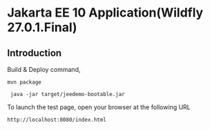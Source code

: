 # Jakarta EE 10 Application(Wildfly 27.0.1.Final)

## Introduction

Build & Deploy command,

   ``mvn package``

   `` java -jar target/jeedemo-bootable.jar``


To launch the test page, open your browser at the following URL

    http://localhost:8080/index.html 